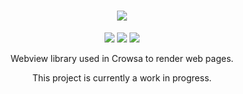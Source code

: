 <h1 align="center">
  <img src="../assets/Splash.svg">
</h1>
  <p align="center">
    <img src="https://img.shields.io/badge/project:%20hyaline-000?style=for-the-badge"/>
    <a href="https://www.rust-lang.org" target="_blank"><img src="https://img.shields.io/badge/made%20in%20rust-000?style=for-the-badge&logo=rust&logoColor=white"/></a>
    <a href="https://isocpp.org" target="_blank"><img src="https://img.shields.io/badge/ffi%20bindings%20made%20in%20c++-00599C?style=for-the-badge&logo=cplusplus&logoColor=white"/></a>
  </p>
<p align="center">Webview library used in Crowsa to render web pages.</p>
<p align="center">This project is currently a work in progress.</p>

